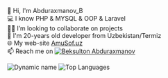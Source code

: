 👋 Hi, I'm Abduraxmanov_B \
💻 I know PHP & MYSQL & OOP & Laravel \
👨‍💻 I’m looking to collaborate on projects \
💬 I'm 20-years old developer from Uzbekistan/Termiz \
🌐 My web-site [AmuSof.uz](http://amusoft.uz) \
📫 Reach me on [![Beksulton Abduraxmanov](https://img.shields.io/badge/abduraxmanov-070-30302f?style=flat&logo=telegram)](https://t.me/abb_tuit) 


![Dynamic name](https://github-readme-stats.vercel.app/api?username=abduraxmanov-070&show_icons=true&theme=radical) 
![Top Languages](https://github-readme-stats.vercel.app/api/top-langs/?username=abduraxmanov-070&layout=compact&theme=radical) 

